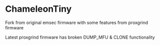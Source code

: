 ChameleonTiny
=============

Fork from original emsec firmware with some features from proxgrind firmware

Latest proxgrind firmware has broken DUMP_MFU & CLONE functionality
